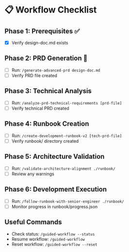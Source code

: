 # 📋 Workflow Checklist

## Phase 1: Prerequisites ✅
- [x] Verify design-doc.md exists

## Phase 2: PRD Generation 🔄
- [ ] Run: `/generate-advanced-prd design-doc.md`
- [ ] Verify PRD file created

## Phase 3: Technical Analysis  
- [ ] Run: `/analyze-prd-technical-requirements [prd-file]`
- [ ] Verify technical PRD created

## Phase 4: Runbook Creation
- [ ] Run: `/create-development-runbook-v2 [tech-prd-file]`
- [ ] Verify runbook/ directory created

## Phase 5: Architecture Validation
- [ ] Run: `/validate-architecture-alignment ./runbook/`
- [ ] Review any warnings

## Phase 6: Development Execution
- [ ] Run: `/follow-runbook-with-senior-engineer ./runbook/`
- [ ] Monitor progress in runbook/progress.json

## Useful Commands
- Check status: `/guided-workflow --status`
- Resume workflow: `/guided-workflow`
- Reset workflow: `/guided-workflow --reset`